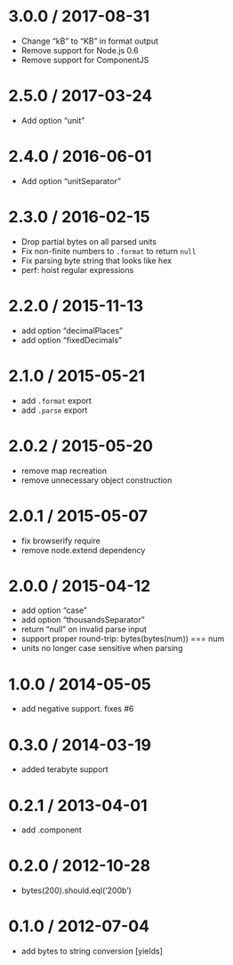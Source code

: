 3.0.0 / 2017-08-31
==================

-   Change “kB” to “KB” in format output
-   Remove support for Node.js 0.6
-   Remove support for ComponentJS

2.5.0 / 2017-03-24
==================

-   Add option “unit”

2.4.0 / 2016-06-01
==================

-   Add option “unitSeparator”

2.3.0 / 2016-02-15
==================

-   Drop partial bytes on all parsed units
-   Fix non-finite numbers to `.format` to return `null`
-   Fix parsing byte string that looks like hex
-   perf: hoist regular expressions

2.2.0 / 2015-11-13
==================

-   add option “decimalPlaces”
-   add option “fixedDecimals”

2.1.0 / 2015-05-21
==================

-   add `.format` export
-   add `.parse` export

2.0.2 / 2015-05-20
==================

-   remove map recreation
-   remove unnecessary object construction

2.0.1 / 2015-05-07
==================

-   fix browserify require
-   remove node.extend dependency

2.0.0 / 2015-04-12
==================

-   add option “case”
-   add option “thousandsSeparator”
-   return “null” on invalid parse input
-   support proper round-trip: bytes(bytes(num)) === num
-   units no longer case sensitive when parsing

1.0.0 / 2014-05-05
==================

-   add negative support. fixes \#6

0.3.0 / 2014-03-19
==================

-   added terabyte support

0.2.1 / 2013-04-01
==================

-   add .component

0.2.0 / 2012-10-28
==================

-   bytes(200).should.eql(‘200b’)

0.1.0 / 2012-07-04
==================

-   add bytes to string conversion \[yields\]

